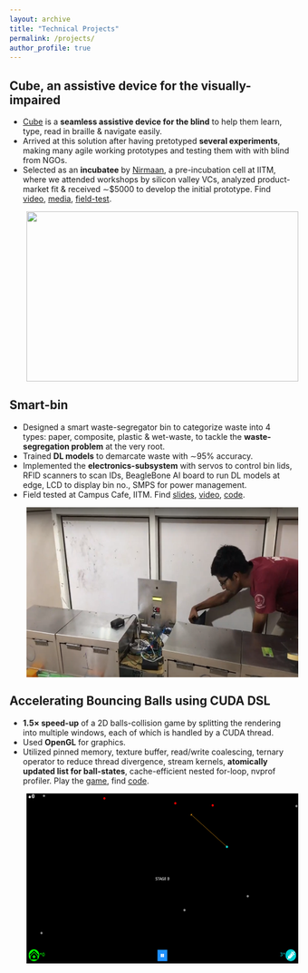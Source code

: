 ```yaml
---
layout: archive
title: "Technical Projects"
permalink: /projects/
author_profile: true
---
```


## Cube, an assistive device for the visually-impaired
* [Cube](https://www.jamesdysonaward.org/en-IN/2020/project/cube/) is a **seamless assistive device for the blind** to help them learn, type, read in braille & navigate easily. 
* Arrived at this solution after having pretotyped **several experiments**, making many agile working prototypes and testing them with with blind from NGOs.
* Selected as an **incubatee** by [Nirmaan](https://nirmaan.iitm.ac.in/), a pre-incubation cell at IITM, where we attended workshops by silicon valley VCs, analyzed product-market fit & received ∼$5000 to develop the initial prototype. Find [video](https://youtu.be/LKwTY97eouc), [media](https://drive.google.com/drive/folders/1HBeBY-nXRQ0f0Sl53vqzE_TpwBGjkS2y?usp=sharing), [field-test](https://drive.google.com/file/d/1F0XEBxL4sAShRLck5TZ5tbYVnmEnXO4o/view?usp=sharing).

<img src='/images/blink_prototype.jpeg' align="center" width="480" height="300" style="vertical-align:right;margin:0px 30px">
 
## Smart-bin
* Designed a smart waste-segregator bin to categorize waste into 4 types: paper, composite, plastic & wet-waste, to tackle the **waste-segregation problem** at the very root.
* Trained **DL models** to demarcate waste with ∼95% accuracy. 
* Implemented the **electronics-subsystem** with servos to control bin lids, RFID scanners to scan IDs, BeagleBone AI board to run DL models at edge, LCD to display bin no., SMPS for power management.
* Field tested at Campus Cafe, IITM. Find [slides](https://drive.google.com/drive/folders/1dT3ZZ_8g_MOizgmEKLXDApM6tMJDBB5u?usp=sharing), [video](https://drive.google.com/file/d/1eWksJXGUBuACYEtR6RTmr3X5HRkNl-WT/view?usp=sharing), [code](https://github.com/sundar7D0/smart-bin).

<img src='/images/Smart_bin_prototype.png' align="center" width="480" height="300" style="vertical-align:right;margin:0px 30px">

## Accelerating Bouncing Balls using CUDA DSL
* **1.5× speed-up** of a 2D balls-collision game by splitting the rendering into multiple windows, each of which is handled by a CUDA thread.
* Used **OpenGL** for graphics.
* Utilized pinned memory, texture buffer, read/write coalescing, ternary operator to reduce thread divergence, stream kernels, **atomically updated list for ball-states**, cache-efficient nested for-loop, nvprof profiler. Play the [game](https://covidchaos.github.io/), find [code](https://github.com/sundar7D0/covid-chaos).

<img src='/images/Ball Bounce.png' align="center" width="480" height="300" style="vertical-align:right;margin:0px 30px">
